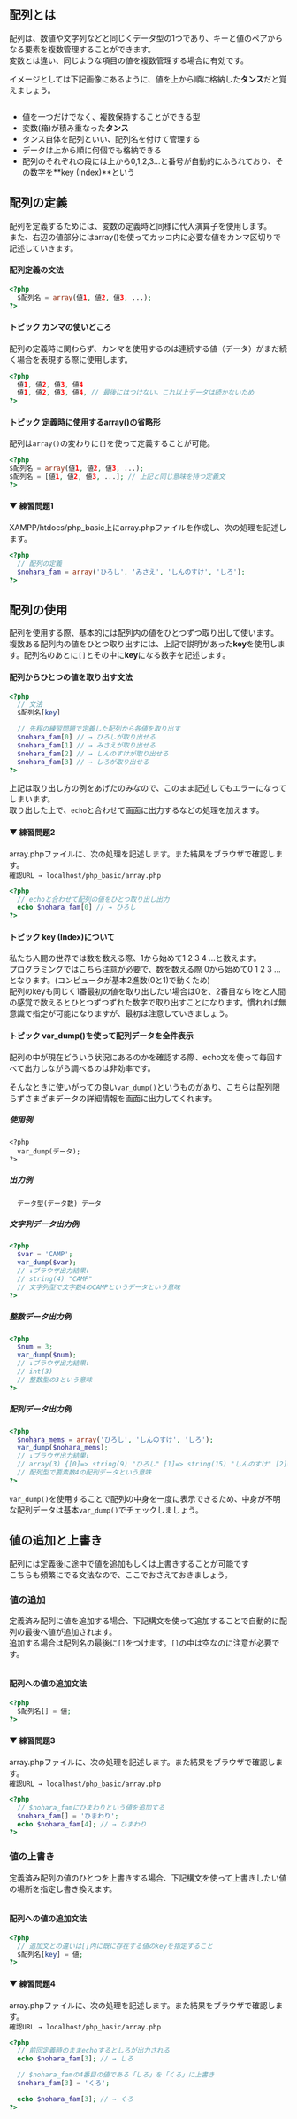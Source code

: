 
## 配列とは
配列は、数値や文字列などと同じくデータ型の1つであり、キーと値のペアからなる要素を複数管理することができます。  
変数とは違い、同じような項目の値を複数管理する場合に有効です。

イメージとしては下記画像にあるように、値を上から順に格納した**タンス**だと覚えましょう。

<img src="http://hackers.nexseed.net/images/curriculum_images/array001.png" class="img-responsive" alt="">  

* 値を一つだけでなく、複数保持することができる型
* 変数(箱)が積み重なった**タンス**
* タンス自体を配列といい、配列名を付けて管理する
* データは上から順に何個でも格納できる
* 配列のそれぞれの段には上から0,1,2,3...と番号が自動的にふられており、その数字を**key (Index)**という

## 配列の定義
配列を定義するためには、変数の定義時と同様に代入演算子を使用します。  
また、右辺の値部分にはarray()を使ってカッコ内に必要な値をカンマ区切りで記述していきます。

#### 配列定義の文法
```php
<?php
  $配列名 = array(値1, 値2, 値3, ...);
?>
```

#### トピック カンマの使いどころ
配列の定義時に関わらず、カンマを使用するのは連続する値（データ）がまだ続く場合を表現する際に使用します。
```php
<?php
  値1, 値2, 値3, 値4
  値1, 値2, 値3, 値4, // 最後にはつけない。これ以上データは続かないため
?>
```

#### トピック 定義時に使用するarray()の省略形
配列は`array()`の変わりに`[]`を使って定義することが可能。
```php
<?php
$配列名 = array(値1, 値2, 値3, ...);
$配列名 = [値1, 値2, 値3, ...]; // 上記と同じ意味を持つ定義文
?>
```

#### ▼ 練習問題1
XAMPP/htdocs/php_basic上にarray.phpファイルを作成し、次の処理を記述します。  

```php
<?php
  // 配列の定義
  $nohara_fam = array('ひろし', 'みさえ', 'しんのすけ', 'しろ');
?>
```

## 配列の使用
配列を使用する際、基本的には配列内の値をひとつずつ取り出して使います。  
複数ある配列内の値をひとつ取り出すには、上記で説明があった**key**を使用します。配列名のあとに`[]`とその中に**key**になる数字を記述します。

#### 配列からひとつの値を取り出す文法
```php
<?php
  // 文法
  $配列名[key]

  // 先程の練習問題で定義した配列から各値を取り出す
  $nohara_fam[0] // → ひろしが取り出せる
  $nohara_fam[1] // → みさえが取り出せる
  $nohara_fam[2] // → しんのすけが取り出せる
  $nohara_fam[3] // → しろが取り出せる
?>
```

上記は取り出し方の例をあげたのみなので、このまま記述してもエラーになってしまいます。  
取り出した上で、`echo`と合わせて画面に出力するなどの処理を加えます。

#### ▼ 練習問題2
array.phpファイルに、次の処理を記述します。また結果をブラウザで確認します。  
`確認URL → localhost/php_basic/array.php`

```php
<?php
  // echoと合わせて配列の値をひとつ取り出し出力
  echo $nohara_fam[0] // → ひろし
?>
```

#### トピック key (Index)について
私たち人間の世界では数を数える際、1から始めて1 2 3 4 ...と数えます。  
プログラミングではこちら注意が必要で、数を数える際 0から始めて0 1 2 3 ...となります。(コンピュータが基本2進数(0と1)で動くため)  
配列のkeyも同じく1番最初の値を取り出したい場合は0を、2番目なら1をと人間の感覚で数えるとひとつずつずれた数字で取り出すことになります。慣れれば無意識で指定が可能になりますが、最初は注意していきましょう。

#### トピック var_dump()を使って配列データを全件表示
配列の中が現在どういう状況にあるのかを確認する際、echo文を使って毎回すべて出力しながら調べるのは非効率です。  

そんなときに使いがっての良い`var_dump()`というものがあり、こちらは配列限らずさまざまデータの詳細情報を画面に出力してくれます。

##### 使用例
```
<?php
  var_dump(データ);
?>
```

##### 出力例
```
  データ型(データ数) データ
```

##### 文字列データ出力例
```php
<?php
  $var = 'CAMP';
  var_dump($var);
  // ↓ブラウザ出力結果↓
  // string(4) "CAMP"
  // 文字列型で文字数4のCAMPというデータという意味
?>
```

##### 整数データ出力例
```php
<?php
  $num = 3;
  var_dump($num);
  // ↓ブラウザ出力結果↓
  // int(3)
  // 整数型の3という意味
?>
```

##### 配列データ出力例
```php
<?php
  $nohara_mems = array('ひろし', 'しんのすけ', 'しろ');
  var_dump($nohara_mems);
  // ↓ブラウザ出力結果↓
  // array(3) {[0]=> string(9) "ひろし" [1]=> string(15) "しんのすけ" [2]=> string(6) "しろ"}
  // 配列型で要素数4の配列データという意味
?>
```

`var_dump()`を使用することで配列の中身を一度に表示できるため、中身が不明な配列データは基本`var_dump()`でチェックしましょう。




## 値の追加と上書き
配列には定義後に途中で値を追加もしくは上書きすることが可能です  
こちらも頻繁にでる文法なので、ここでおさえておきましょう。

### 値の追加
定義済み配列に値を追加する場合、下記構文を使って追加することで自動的に配列の最後へ値が追加されます。  
追加する場合は配列名の最後に`[]`をつけます。`[]`の中は空なのに注意が必要です。

<img src="http://hackers.nexseed.net/images/curriculum_images/array002.png" class="img-responsive" alt="">  

#### 配列への値の追加文法
```php
<?php
  $配列名[] = 値;
?>
```

#### ▼ 練習問題3
array.phpファイルに、次の処理を記述します。また結果をブラウザで確認します。  
`確認URL → localhost/php_basic/array.php`

```php
<?php
  // $nohara_famにひまわりという値を追加する
  $nohara_fam[] = 'ひまわり';
  echo $nohara_fam[4]; // → ひまわり
?>
```

### 値の上書き
定義済み配列の値のひとつを上書きする場合、下記構文を使って上書きしたい値の場所を指定し書き換えます。

<img src="http://hackers.nexseed.net/images/curriculum_images/array003.png" class="img-responsive" alt="">  

#### 配列への値の追加文法
```php
<?php
  // 追加文との違いは[]内に既に存在する値のkeyを指定すること
  $配列名[key] = 値;
?>
```

#### ▼ 練習問題4
array.phpファイルに、次の処理を記述します。また結果をブラウザで確認します。  
`確認URL → localhost/php_basic/array.php`

```php
<?php
  // 前回定義時のままechoするとしろが出力される
  echo $nohara_fam[3]; // → しろ

  // $nohara_famの4番目の値である「しろ」を「くろ」に上書き
  $nohara_fam[3] = 'くろ';

  echo $nohara_fam[3]; // → くろ
?>
```
